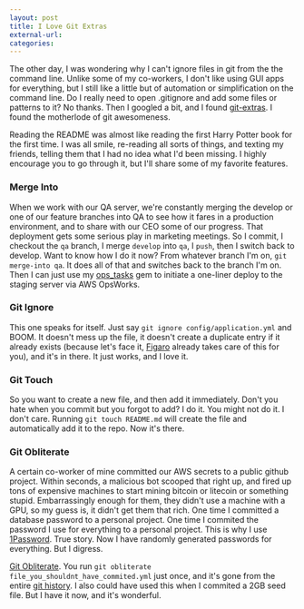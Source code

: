 ```yaml
---
layout: post
title: I Love Git Extras
external-url:
categories:
---
```


The other day, I was wondering why I can't ignore files in git from the the command line. Unlike some of my co-workers, I don't like using GUI apps for everything, but I still like a little but of automation or simplification on the command line. Do I really need to open .gitignore and add some files or patterns to it? No thanks. Then I googled a bit, and I found [git-extras](https://github.com/tj/git-extras). I found the motherlode of git awesomeness.

Reading the README was almost like reading the first Harry Potter book for the first time. I was all smile, re-reading all sorts of things, and texting my friends, telling them that I had no idea what I'd been missing. I highly encourage you to go through it, but I'll share some of my favorite features.

### Merge Into

When we work with our QA server, we're constantly merging the develop or one of our feature branches into QA to see how it fares in a production environment, and to share with our CEO some of our progress. That deployment gets some serious play in marketing meetings. So I commit, I checkout the `qa` branch, I merge `develop` into `qa`, I `push`, then I switch back to develop. Want to know how I do it now? From whatever branch I'm on, `git merge-into qa`. It does all of that and switches back to the branch I'm on. Then I can just use my [ops_tasks](https://github.com/prokizzle/ops_tasks) gem to initiate a one-liner deploy to the staging server via AWS OpsWorks.

### Git Ignore

This one speaks for itself. Just say `git ignore config/application.yml` and BOOM. It doesn't mess up the file, it doesn't create a duplicate entry if it already exists (because let's face it, [Figaro](https://github.com/laserlemon/figaro) already takes care of this for you), and it's in there. It just works, and I love it.

### Git Touch

So you want to create a new file, and then add it immediately. Don't you hate when you commit but you forgot to add? I do it. You might not do it. I don't care. Running `git touch README.md` will create the file and automatically add it to the repo. Now it's there.

### Git Obliterate

A certain co-worker of mine committed our AWS secrets to a public github project. Within seconds, a malicious bot scooped that right up, and fired up tons of expensive machines to start mining bitcoin or litecoin or something stupid. Embarrassingly enough for them, they didn't use a machine with a GPU, so my guess is, it didn't get them that rich. One time I committed a database password to a personal project. One time I commited the password I use for everything to a personal project. This is why I use [1Password](https://agilebits.com/onepassword). True story. Now I have randomly generated passwords for everything. But I digress.

[Git Obliterate](https://github.com/tj/git-extras/blob/master/Commands.md#git-obliterate). You run `git obliterate file_you_shouldnt_have_commited.yml` just once, and it's gone from the entire [git history](https://git-scm.com/book/en/v2/Git-Basics-Viewing-the-Commit-History). I also could have used this when I commited a 2GB seed file. But I have it now, and it's wonderful.